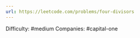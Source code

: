 ```yaml
---
url: https://leetcode.com/problems/four-divisors
---
```


Difficulty: #medium
Companies: #capital-one